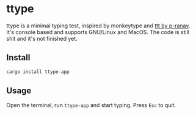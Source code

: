 # ttype

ttype is a minimal typing test, inspired by monkeytype and [ttt by p-ranav](https://github.com/p-ranav/ttt). It's console based and supports GNU/Linux and MacOS. The code is still shit and it's not finished yet.

## Install

```sh
cargo install ttype-app
```

## Usage

Open the terminal, run `ttype-app` and start typing. Press `Esc` to quit.

